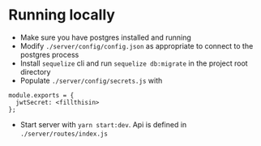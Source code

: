 # Running locally
- Make sure you have postgres installed and running
- Modify `./server/config/config.json` as appropriate to connect to the postgres process
- Install `sequelize` cli and run `sequelize db:migrate` in the project root directory
- Populate `./server/config/secrets.js` with 
```
module.exports = {  
  jwtSecret: <fillthisin>
};
```
- Start server with `yarn start:dev`. Api is defined in `./server/routes/index.js`
